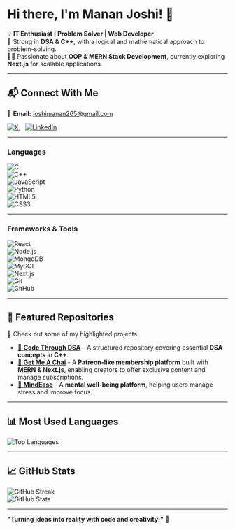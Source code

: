 # Hi there, I'm Manan Joshi! 👋  

💡 **IT Enthusiast | Problem Solver | Web Developer**  
🔢 Strong in **DSA & C++**, with a logical and mathematical approach to problem-solving.  
🧑‍💻 Passionate about **OOP & MERN Stack Development**, currently exploring **Next.js** for scalable applications.  

---

## 📬 Connect With Me  
📧 **Email:** [joshimanan265@gmail.com](mailto:joshimanan265@gmail.com)

<a href="https://x.com/Manan_tx_007" target="_blank">
  <img src="https://img.shields.io/badge/X-000000?style=for-the-badge&logo=x&logoColor=white" alt="X"/>
</a>
&nbsp;&nbsp;
<a href="https://www.linkedin.com/in/mananj27/" target="_blank">
  <img src="https://img.shields.io/badge/LinkedIn-0A66C2?style=for-the-badge&logo=linkedin&logoColor=white" alt="LinkedIn"/>
</a>

---

### **Languages**  
![C](https://img.shields.io/badge/-C-00599C?style=flat-square&logo=c&logoColor=white)  
![C++](https://img.shields.io/badge/-C++-00599C?style=flat-square&logo=c%2B%2B&logoColor=white)  
![JavaScript](https://img.shields.io/badge/-JavaScript-F7DF1E?style=flat-square&logo=javascript&logoColor=black)  
![Python](https://img.shields.io/badge/-Python-3776AB?style=flat-square&logo=python&logoColor=white)  
![HTML5](https://img.shields.io/badge/-HTML5-E34F26?style=flat-square&logo=html5&logoColor=white)  
![CSS3](https://img.shields.io/badge/-CSS3-1572B6?style=flat-square&logo=css3&logoColor=white)  

---

### **Frameworks & Tools**  
![React](https://img.shields.io/badge/-React-61DAFB?style=flat-square&logo=react&logoColor=black)  
![Node.js](https://img.shields.io/badge/-Node.js-339933?style=flat-square&logo=node.js&logoColor=white)  
![MongoDB](https://img.shields.io/badge/-MongoDB-47A248?style=flat-square&logo=mongodb&logoColor=white)  
![MySQL](https://img.shields.io/badge/-MySQL-4479A1?style=flat-square&logo=mysql&logoColor=white)  
![Next.js](https://img.shields.io/badge/-Next.js-000000?style=flat-square&logo=next.js&logoColor=white)  
![Git](https://img.shields.io/badge/-Git-F05032?style=flat-square&logo=git&logoColor=white)  
![GitHub](https://img.shields.io/badge/-GitHub-181717?style=flat-square&logo=github&logoColor=white)  

---

## 📌 Featured Repositories  
🚀 Check out some of my highlighted projects:  
- [🔗 **Code Through DSA**](https://github.com/Manan-Joshi750/Code_Through_DSA_CPP) - A structured repository covering essential **DSA concepts in C++**.  
- [🔗 **Get Me A Chai**](https://github.com/Manan-Joshi750/Get_Me_A_Chai) - A **Patreon-like membership platform** built with **MERN & Next.js**, enabling creators to offer exclusive content and manage subscriptions.  
- [🔗 **MindEase**](https://github.com/Manan-Joshi750/MindEase) - A **mental well-being platform**, helping users manage stress and improve focus.  

---

## 📊 Most Used Languages  
![Top Languages](https://github-readme-stats.vercel.app/api/top-langs/?username=Manan-Joshi750&layout=compact&theme=tokyonight)  

---

## 📈 GitHub Stats  
![GitHub Streak](https://github-readme-streak-stats.herokuapp.com/?user=Manan-Joshi750&theme=dark)  
![GitHub Stats](https://github-readme-stats.vercel.app/api?username=Manan-Joshi750&show_icons=true&theme=radical)  

---

**"Turning ideas into reality with code and creativity!"** 🚀
